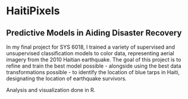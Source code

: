 # HaitiPixels

## Predictive Models in Aiding Disaster Recovery

In my final project for SYS 6018, I trained a variety of supervised and unsupervised classification models to color data, representing aerial imagery from the 2010 Haitian earthquake. The goal of this project is to refine and train the best model possible - alongside using the best data transformations possible - to identify the location of blue tarps in Haiti, designating the location of earthquake survivors.

Analysis and visualization done in R. 
